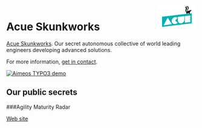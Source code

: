 <a href="https://acue.io/skunkworks/">
    <img src="assets/Skunkworks_wbck.svg" alt="Acue Skunkworks logo" title="Acue Skunkworks" align="right" height="60" />
</a>

Acue Skunkworks
===============

[Acue Skunkworks](https://acue.io/skunkworks/). Our secret autonomous collective of world leading engineers developing advanced solutions.

For more information, [get in contact](https://acue.io/get-in-touch/).

[![Aimeos TYPO3 demo](https://aimeos.org/fileadmin/user_upload/typo3-demo.jpg)](http://typo3.demo.aimeos.org/)

## Our public secrets

###Agility Maturity Radar

[Web site](https://acue-skunkworks.github.io/agility-radar)